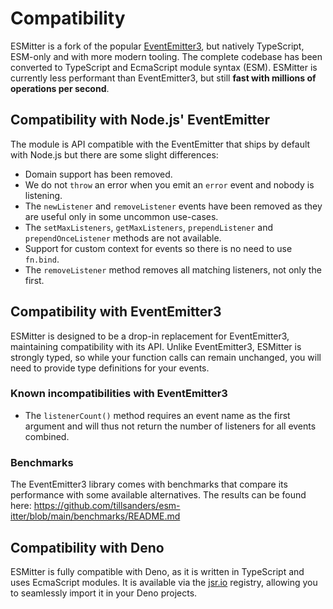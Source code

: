 # Compatibility

ESMitter is a fork of the popular [EventEmitter3](https://github.com/primus/eventemitter3), but
natively TypeScript, ESM-only and with more modern tooling. The complete codebase has been converted
to TypeScript and EcmaScript module syntax (ESM). ESMitter is currently less performant than
EventEmitter3, but still **fast with millions of operations per second**.

## Compatibility with Node.js' EventEmitter

The module is API compatible with the EventEmitter that ships by default with Node.js but there are
some slight differences:

- Domain support has been removed.
- We do not `throw` an error when you emit an `error` event and nobody is
  listening.
- The `newListener` and `removeListener` events have been removed as they
  are useful only in some uncommon use-cases.
- The `setMaxListeners`, `getMaxListeners`, `prependListener` and
  `prependOnceListener` methods are not available.
- Support for custom context for events so there is no need to use `fn.bind`.
- The `removeListener` method removes all matching listeners, not only the
  first.

## Compatibility with EventEmitter3

ESMitter is designed to be a drop-in replacement for EventEmitter3, maintaining compatibility with
its API. Unlike EventEmitter3, ESMitter is strongly typed, so while your function calls can remain
unchanged, you will need to provide type definitions for your events.

### Known incompatibilities with EventEmitter3

- The `listenerCount()` method requires an event name as the first argument and will thus not
  return the number of listeners for all events combined.

### Benchmarks

The EventEmitter3 library comes with benchmarks that compare its performance with some
available alternatives. The results can be found here:
<https://github.com/tillsanders/esm-itter/blob/main/benchmarks/README.md>

## Compatibility with Deno

ESMitter is fully compatible with Deno, as it is written in TypeScript and uses EcmaScript modules.
It is available via the [jsr.io](https://jsr.io/@tillsanders/esm-itter) registry, allowing you to
seamlessly import it in your Deno projects.
